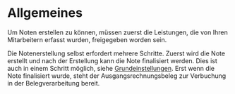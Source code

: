 # Allgemeines

Um Noten erstellen zu können, müssen zuerst die Leistungen, die von
Ihren Mitarbeitern erfasst wurden, freigegeben worden sein.

Die Notenerstellung selbst erfordert mehrere Schritte. Zuerst wird die
Note erstellt und nach der Erstellung kann die Note finalisiert werden.
Dies ist auch in einem Schritt möglich, siehe [Grundeinstellungen](../Einstellungen/Grundeinstellungen.md). Erst wenn die Note finalisiert wurde, steht der Ausgangsrechnungsbeleg zur Verbuchung in der Belegverarbeitung bereit.


